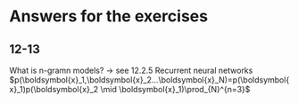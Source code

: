 # Answers for the exercises

## 12-13
What is n-gramn models? -> see 12.2.5 Recurrent neural networks  
$p(\boldsymbol{x}_1,\boldsymbol{x}_2...\boldsymbol{x}_N)=p(\boldsymbol{x}_1)p(\boldsymbol{x}_2 \mid \boldsymbol{x}_1)\prod_{N}^{n=3}$
